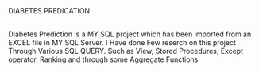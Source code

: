 ## 
DIABETES PREDICATION 
## 
Diabetes Prediction is a MY SQL project which has been imported from an EXCEL file in MY SQL Server.
I Have done Few reserch on this project Through Various SQL QUERY.
Such as View, Stored Procedures, Except operator, Ranking and through some Aggregate Functions
